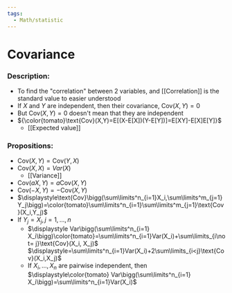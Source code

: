 ```yaml
---
tags:
  - Math/statistic
---
```

# Covariance
### Description:
- To find the "correlation" between 2 variables, and [[Correlation]] is the standard value to easier understood
- If $X$ and $Y$ are independent, then their covariance, $\text{Cov}(X,Y)=0$
- But $\text{Cov}(X,Y)=0$ doesn't mean that they are independent
- ${\color{tomato}\text{Cov}(X,Y)=E[(X-E[X])(Y-E[Y])]=E[XY]-E[X]E[Y]}$
	- [[Expected value]]
### Propositions:
- $\text{Cov}(X,Y)=\text{Cov}(Y,X)$
- $\text{Cov}(X,X)=Var(X)$
	- [[Variance]]
- $\text{Cov}(aX,Y)=a\text{Cov}(X,Y)$
- $\text{Cov}(-X,Y)=-\text{Cov}(X,Y)$
- $\displaystyle\text{Cov}\bigg(\sum\limits^n_{i=1}X_i,\sum\limits^m_{j=1}Y_j\bigg)=\color{tomato}\sum\limits^n_{i=1}\sum\limits^m_{j=1}\text{Cov}(X_i,Y_j)$
- If $Y_j=X_j, j=1,...,n$ 
	- $\displaystyle Var\bigg(\sum\limits^n_{i=1} X_i\bigg)\color{tomato}=\sum\limits^n_{i=1}Var(X_i)+\sum\limits_{i\not= j}\text{Cov}(X_i, X_j)$
	  $\displaystyle=\sum\limits^n_{i=1}Var(X_i)+2\sum\limits_{i<j}\text{Cov}(X_i,X_j)$
	- If $X_i,...,X_n$ are pairwise independent, then $\displaystyle\color{tomato} Var\bigg(\sum\limits^n_{i=1} X_i\bigg)=\sum\limits^n_{i=1}Var(X_i)$
